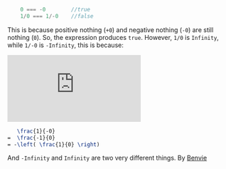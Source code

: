 ```javascript
    0 === -0        //true
    1/0 === 1/-0    //false
```

This is because positive nothing (`+0`) and negative nothing (`-0`)  are still nothing (`0`). So, the expression produces `true`. However, `1/0` is `Infinity`, while `1/-0` is `-Infinity`, this is because:

![equation](http://latex.codecogs.com/gif.latex?%0a%20%20%20%5c%66%72%61%63%7b%31%7d%7b%2d%30%7d%0a%3d%20%20%5c%66%72%61%63%7b%2d%31%7d%7b%30%7d%0a%3d%20%2d%5c%6c%65%66%74%28%20%5c%66%72%61%63%7b%31%7d%7b%30%7d%20%5c%72%69%67%68%74%29%0a)

```latex
   \frac{1}{-0}
=  \frac{-1}{0}
= -\left( \frac{1}{0} \right)
```

And `-Infinity` and `Infinity` are two very different things.
By [Benvie][1]

[1]:https://github.com/Benvie
